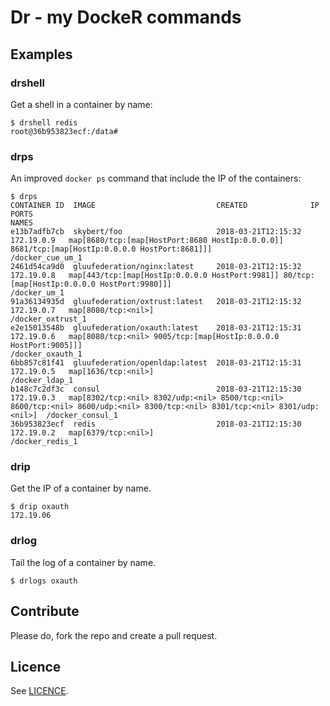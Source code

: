 # Dr - my DockeR commands

## Examples

### drshell

Get a shell in a container by name:
```shell
$ drshell redis
root@36b953823ecf:/data# 
```

### drps

An improved `docker ps` command that include the IP of the containers:
```shell
$ drps
CONTAINER ID  IMAGE                           CREATED              IP           PORTS                                                                                                                         NAMES
e13b7adfb7cb  skybert/foo                     2018-03-21T12:15:32  172.19.0.9   map[8680/tcp:[map[HostPort:8680 HostIp:0.0.0.0]] 8681/tcp:[map[HostIp:0.0.0.0 HostPort:8681]]]                                /docker_cue_um_1
2461d54ca9d0  gluufederation/nginx:latest     2018-03-21T12:15:32  172.19.0.8   map[443/tcp:[map[HostIp:0.0.0.0 HostPort:9981]] 80/tcp:[map[HostIp:0.0.0.0 HostPort:9980]]]                                   /docker_um_1
91a36134935d  gluufederation/oxtrust:latest   2018-03-21T12:15:32  172.19.0.7   map[8080/tcp:<nil>]                                                                                                           /docker_oxtrust_1
e2e15013548b  gluufederation/oxauth:latest    2018-03-21T12:15:31  172.19.0.6   map[8080/tcp:<nil> 9005/tcp:[map[HostIp:0.0.0.0 HostPort:9005]]]                                                              /docker_oxauth_1
6bb857c81f41  gluufederation/openldap:latest  2018-03-21T12:15:31  172.19.0.5   map[1636/tcp:<nil>]                                                                                                           /docker_ldap_1
b148c7c2df3c  consul                          2018-03-21T12:15:30  172.19.0.3   map[8302/tcp:<nil> 8302/udp:<nil> 8500/tcp:<nil> 8600/tcp:<nil> 8600/udp:<nil> 8300/tcp:<nil> 8301/tcp:<nil> 8301/udp:<nil>]  /docker_consul_1
36b953823ecf  redis                           2018-03-21T12:15:30  172.19.0.2   map[6379/tcp:<nil>]                                                                                                           /docker_redis_1
```

### drip

Get the IP of a container by name.

```shell
$ drip oxauth
172.19.06
```

### drlog
Tail the log of a container by name.

```shell
$ drlogs oxauth
```


## Contribute

Please do, fork the repo and create a pull request.

## Licence

See [LICENCE](LICENCE).
